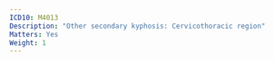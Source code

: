```yaml
---
ICD10: M4013
Description: "Other secondary kyphosis: Cervicothoracic region"
Matters: Yes
Weight: 1
---
```

